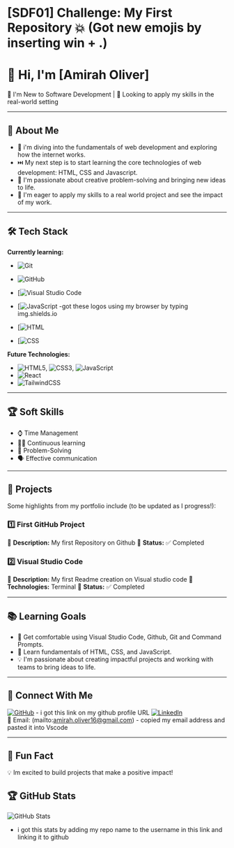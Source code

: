 # [SDF01] Challenge: My First Repository 💥 (Got new emojis by inserting win + .)

# 👋 Hi, I'm [Amirah Oliver]

🌱 I'm New to Software Development  | 🚀 Looking to apply my skills in the real-world setting

---

## 🎯 About Me

- 🤿 i'm diving into the fundamentals of web development and exploring how the internet works.
- ⏭️ My next step is to start learning the core technologies of web development: HTML, CSS and Javascript.
- 🧠 I'm passionate about creative problem-solving and bringing new ideas to life.
- 🌲 I'm eager to apply my skills to a real world project and see the impact of my work.

---

## 🛠️ Tech Stack

**Currently learning:**

- ![Git](https://img.shields.io/badge/-Git-F05032?style=flat&logo=git&logoColor=white)

- ![GitHub](https://img.shields.io/badge/-GitHub-181717?style=flat-circle&logo=github)

- [![Visual Studio Code](https://custom-icon-badges.demolab.com/badge/Visual%20Studio%20Code-0078d7.svg?logo=vsc&logoColor=white)

- [![JavaScript](https://img.shields.io/badge/JavaScript-F7DF1E?logo=javascript&logoColor=000) -got these logos using my browser by typing img.shields.io

- [![HTML](https://img.shields.io/badge/HTML-%23E34F26.svg?logo=html5&logoColor=white)

- [![CSS](https://img.shields.io/badge/CSS-1572B6?logo=css3&logoColor=fff)

**Future Technologies:**

- ![HTML5](https://img.shields.io/badge/-HTML5-black?style=flat-circle&logo=html5&logoColor=white), ![CSS3](https://img.shields.io/badge/-CSS3-black?style=flat-circle&logo=css3), ![JavaScript](https://img.shields.io/badge/-JavaScript-black?style=flat-circle&logo=javascript)
- ![React](https://img.shields.io/badge/-React-black?style=flat-circle&logo=react)
- ![TailwindCSS](https://img.shields.io/badge/Tailwind%20CSS-%2338B2AC.svg?logo=tailwind-css&logoColor=white)
---

## 🏆 Soft Skills

- ⌚ Time Management 
- 👩‍🎓 Continuous learning 
- 🎯 Problem-Solving
- 🗣️ Effective communication

---

## 📌 Projects

Some highlights from my portfolio include (to be updated as I progress!):

### **1️⃣ First GitHub Project**

🔹 **Description:** My first Repository on Github 
🔹 **Status:** ✅ Completed


### **2️⃣ Visual Studio Code** 

🔹 **Description:** My first Readme creation on Visual studio code
🔹 **Technologies:** Terminal
🔹 **Status:** ✅ Completed

---

## 📚 Learning Goals

- 🚀 Get comfortable using Visual Studio Code, Github, Git and Command Prompts.
- 🎨 Learn fundamentals of HTML, CSS, and JavaScript.
- 💡 I'm passionate about creating impactful projects and working with teams to bring ideas to life.

---

## 📲 Connect With Me 

[![GitHub](https://img.shields.io/badge/-GitHub-181717?style=flat&logo=github&logoColor=white)](https://github.com/amirah-oliver) - i got this link on my github profile URL
[![LinkedIn](https://img.shields.io/badge/-LinkedIn-blue?style=flat&logo=linkedin&logoColor=white)](www.linkedin.com/in/amirah-oliver-50360a317)  
📧 Email: (mailto:amirah.oliver16@gmail.com) - copied my email address and pasted it into Vscode 

---

## 🚀 Fun Fact

💡 Im excited to build projects that make a positive impact!


## 🏆 GitHub Stats

![GitHub Stats](https://github-readme-stats.vercel.app/api?username=amirah-oliver&show_icons=true&theme=radical) 
- i got this stats by adding my repo name to the username in this link and linking it to github 